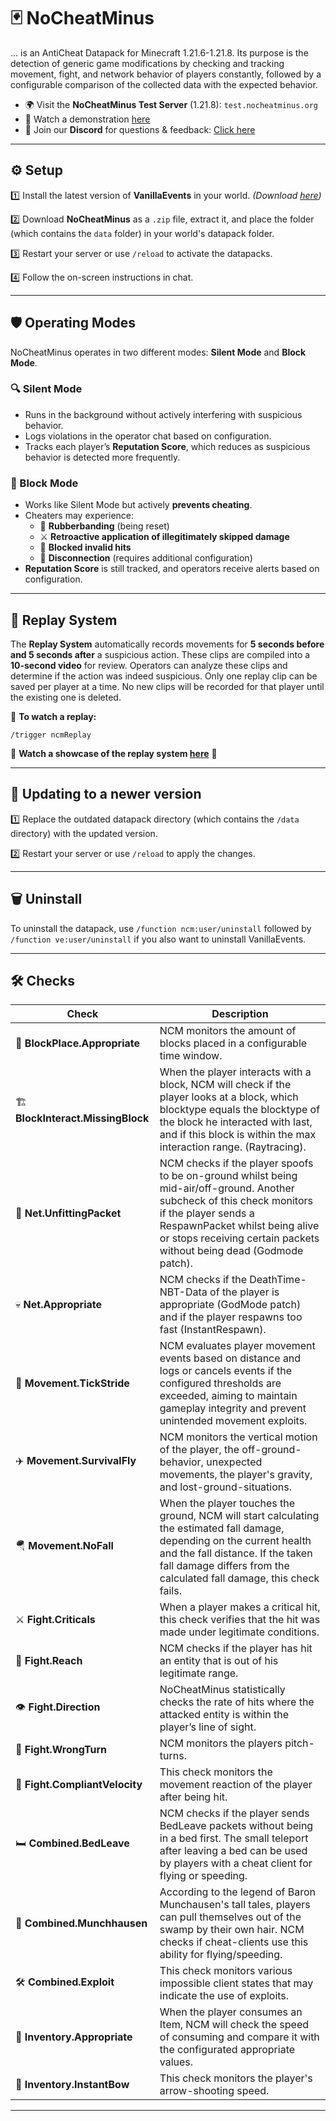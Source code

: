 # 🃏 NoCheatMinus
... is an AntiCheat Datapack for Minecraft 1.21.6-1.21.8. Its purpose is the detection of generic game modifications by checking and tracking movement, fight, and network behavior of players constantly, followed by a configurable comparison of the collected data with the expected behavior.

- 🌍 Visit the **NoCheatMinus Test Server** (1.21.8): `test.nocheatminus.org`
- 🎥 Watch a demonstration [here](https://www.youtube.com/watch?v=q0wzirmrWhI)
- 💬 Join our **Discord** for questions & feedback: [Click here](https://discord.gg/PrW5FH25nn)

---

## ⚙️ Setup
1️⃣ Install the latest version of **VanillaEvents** in your world. *(Download [here](https://github.com/n33d4n4m3/VanillaEvents))*

2️⃣ Download **NoCheatMinus** as a `.zip` file, extract it, and place the folder (which contains the `data` folder) in your world's datapack folder.

3️⃣ Restart your server or use `/reload` to activate the datapacks.

4️⃣ Follow the on-screen instructions in chat.

---

## 🛡️ Operating Modes
NoCheatMinus operates in two different modes: **Silent Mode** and **Block Mode**.

### 🔍 Silent Mode
- Runs in the background without actively interfering with suspicious behavior.
- Logs violations in the operator chat based on configuration.
- Tracks each player’s **Reputation Score**, which reduces as suspicious behavior is detected more frequently.

### 🚧 Block Mode
- Works like Silent Mode but actively **prevents cheating**.
- Cheaters may experience:
   - 🔄 **Rubberbanding** (being reset)
   - ⚔️  **Retroactive application of illegitimately skipped damage**
   - 🛑 **Blocked invalid hits**
   - 👢 **Disconnection** (requires additional configuration)
- **Reputation Score** is still tracked, and operators receive alerts based on configuration.

---

## 🎥 Replay System
The **Replay System** automatically records movements for **5 seconds before and 5 seconds after** a suspicious action. These clips are compiled into a **10-second video** for review. Operators can analyze these clips and determine if the action was indeed suspicious. Only one replay clip can be saved per player at a time. No new clips will be recorded for that player until the existing one is deleted.

👀 **To watch a replay:**
```
/trigger ncmReplay
```

🎥 **Watch a showcase of the replay system [here](https://www.youtube.com/watch?v=hd6jKuvOQZc)** 🎥

---
## 🔄 Updating to a newer version
1️⃣ Replace the outdated datapack directory (which contains the `/data` directory) with the updated version. 

2️⃣ Restart your server or use `/reload` to apply the changes.

---

## 🗑️ Uninstall
To uninstall the datapack, use `/function ncm:user/uninstall` followed by `/function ve:user/uninstall` if you also want to uninstall VanillaEvents.

---

## 🛠️ Checks
| Check | Description |
| ----------------------- | ----------- |
| 🧱 **BlockPlace.Appropriate** | NCM monitors the amount of blocks placed in a configurable time window. |
| 🏗️ **BlockInteract.MissingBlock** | When the player interacts with a block, NCM will check if the player looks at a block, which blocktype equals the blocktype of the block he interacted with last, and if this block is within the max interaction range. (Raytracing). |
| 📡 **Net.UnfittingPacket** | NCM checks if the player spoofs to be on-ground whilst being mid-air/off-ground. Another subcheck of this check monitors if the player sends a RespawnPacket whilst being alive or stops receiving certain packets without being dead (Godmode patch). |
| 💀 **Net.Appropriate** | NCM checks if the DeathTime-NBT-Data of the player is appropriate (GodMode patch) and if the player respawns too fast (InstantRespawn). |
| 🚶 **Movement.TickStride** | NCM evaluates player movement events based on distance and logs or cancels events if the configured thresholds are exceeded, aiming to maintain gameplay integrity and prevent unintended movement exploits. |
| ✈️ **Movement.SurvivalFly** | NCM monitors the vertical motion of the player, the off-ground-behavior, unexpected movements, the player's gravity, and lost-ground-situations. |
| 🪂 **Movement.NoFall** | When the player touches the ground, NCM will start calculating the estimated fall damage, depending on the current health and the fall distance. If the taken fall damage differs from the calculated fall damage, this check fails. |
| ⚔️ **Fight.Criticals** | When a player makes a critical hit, this check verifies that the hit was made under legitimate conditions. |
| 🎯 **Fight.Reach** | NCM checks if the player has hit an entity that is out of his legitimate range. |
| 👁️ **Fight.Direction** | NoCheatMinus statistically checks the rate of hits where the attacked entity is within the player’s line of sight. |
| 🔄 **Fight.WrongTurn** | NCM monitors the players pitch-turns. |
| 🏃 **Fight.CompliantVelocity** | This check monitors the movement reaction of the player after being hit. |
| 🛏️ **Combined.BedLeave** | NCM checks if the player sends BedLeave packets without being in a bed first. The small teleport after leaving a bed can be used by players with a cheat client for flying or speeding. |
| 🎣 **Combined.Munchhausen** | According to the legend of Baron Munchausen's tall tales, players can pull themselves out of the swamp by their own hair. NCM checks if cheat-clients use this ability for flying/speeding. |
| 🛠️ **Combined.Exploit** | This check monitors various impossible client states that may indicate the use of exploits. |
| 🍗 **Inventory.Appropriate** | When the player consumes an Item, NCM will check the speed of consuming and compare it with the configurated appropriate values. |
| 🏹 **Inventory.InstantBow** | This check monitors the player's arrow-shooting speed. |

---

